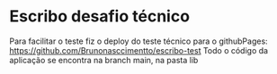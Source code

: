 # Escribo desafio técnico

Para facilitar o teste fiz o deploy do teste técnico para o githubPages: https://github.com/Brunonasccimentto/escribo-test 
Todo o código da aplicação se encontra na branch main, na pasta lib
